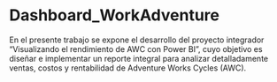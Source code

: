 # Dashboard_WorkAdventure
En el presente trabajo se expone el desarrollo del proyecto integrador “Visualizando el rendimiento de AWC con Power BI”, cuyo objetivo es diseñar e implementar un reporte integral para analizar detalladamente ventas, costos y rentabilidad de Adventure Works Cycles (AWC).
